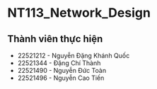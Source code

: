 # NT113_Network_Design
## Thành viên thực hiện
- 22521212 - Nguyễn Đặng Khánh Quốc
- 22521344 - Đặng Chí Thành 
- 22521490 - Nguyễn Đức Toàn
- 22521496 - Nguyễn Cao Tiến
